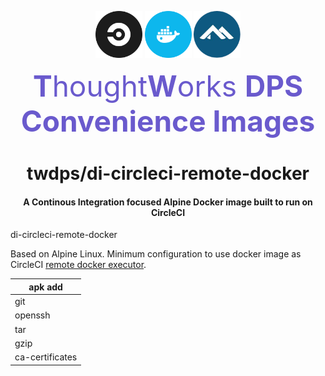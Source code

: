 <div align="center">
	<p>
		<img alt="CircleCI Logo" src="https://raw.githubusercontent.com/ThoughtWorks-DPS/di-circleci-remote-docker/master/img/circle-circleci.svg?sanitize=true" width="75" />
		<img alt="Docker Logo" src="https://raw.githubusercontent.com/ThoughtWorks-DPS/di-circleci-remote-docker/master/img/circle-docker.svg?sanitize=true" width="75" />
		<img alt="Ubuntu Logo" src="https://raw.githubusercontent.com/ThoughtWorks-DPS/di-circleci-remote-docker/master/img/alpine.png?sanitize=true" width="75" />
	</p>
  <p><span style="color:SlateBlue;font-size:46px;"><strong>T</strong>hought<strong>W</strong>orks <strong>DPS Convenience Images</strong></span></p>
  <h1>twdps/di-circleci-remote-docker</h1>
	<h4>A Continous Integration focused Alpine Docker image built to run on CircleCI</h4>
</div>
di-circleci-remote-docker

Based on Alpine Linux. Minimum configuration to use docker image as CircleCI [remote docker executor](https://circleci.com/docs/2.0/custom-images/#section=configuration).

| apk add         |
|-----------------|
| git             |
| openssh         |
| tar             |
| gzip            |
| ca-certificates |


